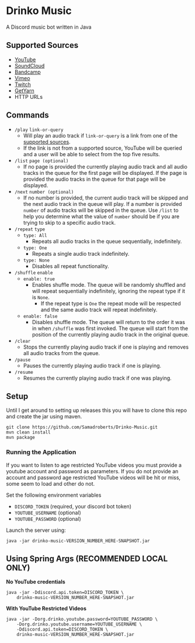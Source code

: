 # Drinko Music

A Discord music bot written in Java


## Supported Sources

- [YouTube](https://www.youtube.com/)
- [SoundCloud](https://soundcloud.com/)
- [Bandcamp](https://bandcamp.com/)
- [Vimeo](https://vimeo.com/)
- [Twitch](https://www.twitch.tv/)
- [GetYarn](https://getyarn.io/)
- HTTP URLs


## Commands

- `/play` `link-or-query`
    - Will play an audio track if `link-or-query` is a link from one of the [supported sources](#supported-sources).
    - If the link is not from a supported source, YouTube will be queried and a user will be able to select from the top five results.
- `/list` `page (optional)`
  - If no page is provided the currently playing audio track and all audio tracks in the queue for the first page will be displayed. If the page is provided the audio tracks in the queue for that page will be displayed.
- `/next` `number (optional)`
  - If no number is provided, the current audio track will be skipped and the next audio track in the queue will play. If a number is provided `number` of audio tracks will be skipped in the queue. Use `/list` to help you determine what the value of `number` should be if you are trying to skip to a specific audio track.
- `/repeat` `type`
  - `type: All`
    - Repeats all audio tracks in the queue sequentially, indefinitely.
  - `type: One`
    - Repeats a single audio track indefinitely.
  - `type: None`
    - Disables all repeat functionality.
- `/shuffle` `enable`
  - `enable: true`
    - Enables shuffle mode. The queue will be randomly shuffled and will repeat sequentially indefinitely, ignoring the repeat type if it is `None`.
        - If the repeat type is `One` the repeat mode will be respected and the same audio track will repeat indefinitely.
  - `enable: false`
    - Disables shuffle mode. The queue will return to the order it was in when `/shuffle` was first invoked. The queue will start from the position of the currently playing audio track in the original queue.
- `/clear`
  - Stops the currently playing audio track if one is playing and removes all audio tracks from the queue.
- `/pause`
  - Pauses the currently playing audio track if one is playing.
- `/resume`
  - Resumes the currently playing audio track if one was playing.

## Setup

Until I get around to setting up releases this you will have to clone this repo and create the jar using maven.

```
git clone https://github.com/Samadroberts/Drinko-Music.git
mvn clean install
mvn package
```

### Running the Application

If you want to listen to age restricted YouTube videos you must provide a youtube account and password as parameters. If you do not provide an account and password age restricted YouTube videos will be hit or miss, some seem to load and other do not.

Set the following environment variables
 - `DISCORD_TOKEN` (required, your discord bot token)
 - `YOUTUBE_USERNAME` (optional)
 - `YOUTUBE_PASSWORD` (optional)

Launch the server using:

```java -jar drinko-music-VERSION_NUMBER_HERE-SNAPSHOT.jar```


## Using Spring Args (RECOMMENDED LOCAL ONLY)

**No YouTube credentials**
```
java -jar -Ddiscord.api.token=DISCORD_TOKEN \
    drinko-music-VERSION_NUMBER_HERE-SNAPSHOT.jar
```

**With YouTube Restricted Videos**
```
java -jar -Dorg.drinko.youtube.password=YOUTUBE_PASSWORD \
    -Dorg.drinko.youtube.username=YOUTUBE_USERNAME \
    -Ddiscord.api.token=DISCORD_TOKEN \
    drinko-music-VERSION_NUMBER_HERE-SNAPSHOT.jar
```



